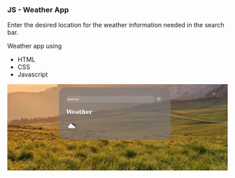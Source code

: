### JS - Weather App

Enter the desired location for the weather information needed in the search bar.

Weather app using
- HTML
- CSS
- Javascript 

![alt text](https://github.com/avinaash67/weather_app/blob/main/images/Screenshot%20from%202023-01-02%2013-27-26.png)




